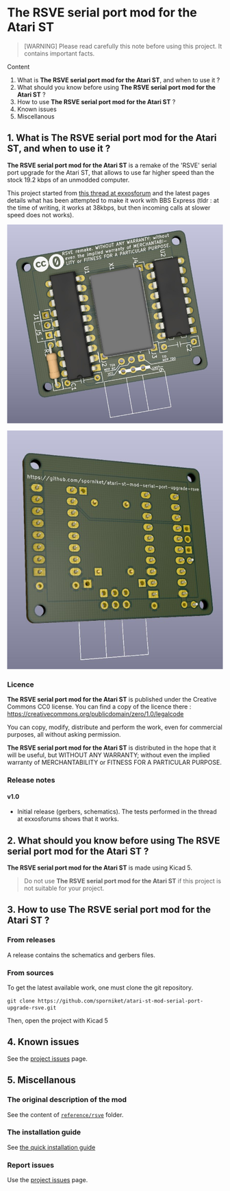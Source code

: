 # The RSVE serial port mod for the Atari ST

> [WARNING] Please read carefully this note before using this project. It contains important facts.

Content

1. What is **The RSVE serial port mod for the Atari ST**, and when to use it ?
2. What should you know before using **The RSVE serial port mod for the Atari ST** ?
3. How to use **The RSVE serial port mod for the Atari ST** ?
4. Known issues
5. Miscellanous

## 1. What is **The RSVE serial port mod for the Atari ST**, and when to use it ?

**The RSVE serial port mod for the Atari ST** is a remake of the 'RSVE' serial port upgrade for the Atari ST, that allows to use far higher speed than the stock 19.2 kbps of an unmodded computer.

This project started from [this thread at exxosforum](https://exxosforum.co.uk/forum/viewtopic.php?f=29&t=5926) and the latest pages details what has been attempted to make it work with BBS Express (tldr : at the time of writing, it works at 38kbps, but then incoming calls at slower speed does not works).

![Simulated top overview](./gallery/overview-top.jpg)

![Simulated bottom overview](./gallery/overview-bottom.jpg)


### Licence

**The RSVE serial port mod for the Atari ST** is published under the Creative Commons CC0 license. You can find a copy of the licence there : https://creativecommons.org/publicdomain/zero/1.0/legalcode

You can copy, modify, distribute and perform the work, even for commercial purposes, all without asking permission.

**The RSVE serial port mod for the Atari ST** is distributed in the hope that it will be useful, but WITHOUT ANY WARRANTY; without even the implied warranty of MERCHANTABILITY or FITNESS FOR A PARTICULAR PURPOSE.

### Release notes

#### v1.0

* Initial release (gerbers, schematics). The tests performed in the thread at exxosforums shows that it works.

## 2. What should you know before using **The RSVE serial port mod for the Atari ST** ?

**The RSVE serial port mod for the Atari ST** is made using Kicad 5.

> Do not use **The RSVE serial port mod for the Atari ST** if this project is not suitable for your project.

## 3. How to use **The RSVE serial port mod for the Atari ST** ?

### From releases

A release contains the schematics and gerbers files.

### From sources

To get the latest available work, one must clone the git repository.

	git clone https://github.com/sporniket/atari-st-mod-serial-port-upgrade-rsve.git

Then, open the project with Kicad 5

## 4. Known issues
See the [project issues](https://github.com/sporniket/atari-st-mod-serial-port-upgrade-rsve/issues) page.

## 5. Miscellanous

### The original description of the mod

See the content of [`reference/rsve`](./reference/rsve) folder.

### The installation guide

See [the quick installation guide](./reference/quick-installation-guide/rsve-quick-install-guide.pdf)

### Report issues
Use the [project issues](https://github.com/sporniket/atari-st-mod-serial-port-upgrade-rsve/issues) page.
